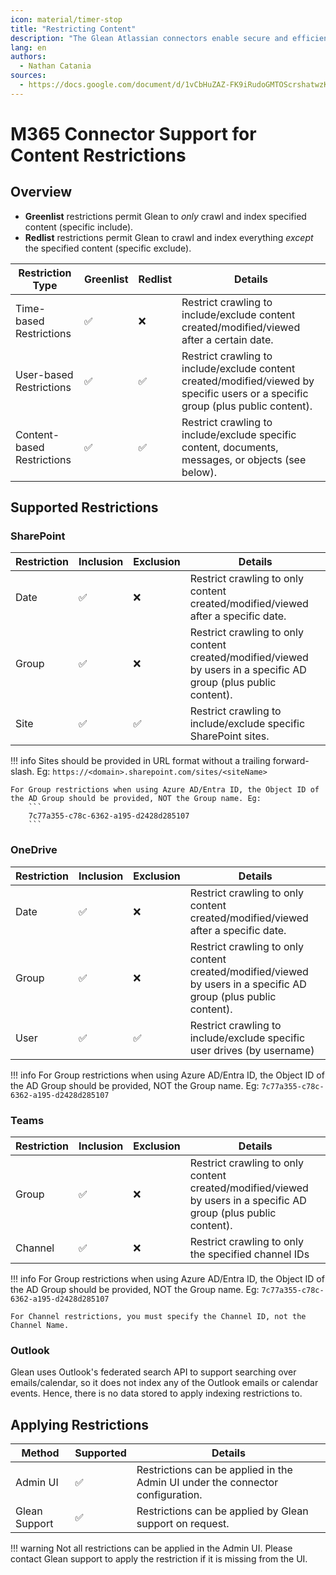 ```yaml
---
icon: material/timer-stop
title: "Restricting Content"
description: "The Glean Atlassian connectors enable secure and efficient data fetching from Confluence and JIRA."
lang: en
authors:
  - Nathan Catania
sources:
  - https://docs.google.com/document/d/1vCbHuZAZ-FK9iRudoGMTOScrshatwzKpPih7ZNmenw8/edit
---
```

# M365 Connector Support for Content Restrictions

## Overview
* **Greenlist** restrictions permit Glean to _only_ crawl and index specified content (specific include).
* **Redlist** restrictions permit Glean to crawl and index everything _except_ the specified content (specific exclude).

| Restriction Type           | Greenlist | Redlist   | Details                                                                                                                           |
|----------------------------|-----------|-----------|-----------------------------------------------------------------------------------------------------------------------------------|
| Time-based Restrictions    | ✅        | ❌        | Restrict crawling to include/exclude content created/modified/viewed after a certain date.                                        |
| User-based Restrictions    | ✅        | ✅        | Restrict crawling to include/exclude content created/modified/viewed by specific users or a specific group (plus public content). |
| Content-based Restrictions | ✅        | ✅        | Restrict crawling to include/exclude specific content, documents, messages, or objects (see below).                               |

## Supported Restrictions

### SharePoint
| Restriction                | Inclusion | Exclusion | Details                                                                                                          |
|----------------------------|-----------|-----------|------------------------------------------------------------------------------------------------------------------|
| Date                       | ✅        | ❌        | Restrict crawling to only content created/modified/viewed after a specific date.                                 |
| Group                      | ✅        | ❌        | Restrict crawling to only content created/modified/viewed by users in a specific AD group (plus public content). |
| Site                       | ✅        | ✅        | Restrict crawling to include/exclude specific SharePoint sites.                                                  |

!!! info
    Sites should be provided in URL format without a trailing forward-slash. Eg:
        ```
        https://<domain>.sharepoint.com/sites/<siteName>
        ```
    
    For Group restrictions when using Azure AD/Entra ID, the Object ID of the AD Group should be provided, NOT the Group name. Eg:
        ```
        7c77a355-c78c-6362-a195-d2428d285107
        ```

### OneDrive
| Restriction                | Inclusion | Exclusion | Details                                                                                                          |
|----------------------------|-----------|-----------|------------------------------------------------------------------------------------------------------------------|
| Date                       | ✅        | ❌        | Restrict crawling to only content created/modified/viewed after a specific date.                                 |
| Group                      | ✅        | ❌        | Restrict crawling to only content created/modified/viewed by users in a specific AD group (plus public content). |
| User                       | ✅        | ✅        | Restrict crawling to include/exclude specific user drives (by username)                                           |

!!! info
    For Group restrictions when using Azure AD/Entra ID, the Object ID of the AD Group should be provided, NOT the Group name. Eg:
        ```
        7c77a355-c78c-6362-a195-d2428d285107
        ```

### Teams
| Restriction                | Inclusion | Exclusion | Details                                                                                                          |
|----------------------------|-----------|-----------|------------------------------------------------------------------------------------------------------------------|
| Group                      | ✅        | ❌        | Restrict crawling to only content created/modified/viewed by users in a specific AD group (plus public content). |
| Channel                    | ✅        | ❌        | Restrict crawling to only the specified channel IDs                                                              |

!!! info
    For Group restrictions when using Azure AD/Entra ID, the Object ID of the AD Group should be provided, NOT the Group name. Eg:
        ```
        7c77a355-c78c-6362-a195-d2428d285107
        ```
    
    For Channel restrictions, you must specify the Channel ID, not the Channel Name.


### Outlook
Glean uses Outlook's federated search API to support searching over emails/calendar, so it does not index any of the Outlook emails or calendar events. Hence, there is no data stored to apply indexing restrictions to.


## Applying Restrictions
| Method                     | Supported | Details                                                                        |
|----------------------------|-----------|--------------------------------------------------------------------------------|
| Admin UI                   | ✅        | Restrictions can be applied in the Admin UI under the connector configuration. |
| Glean Support              | ✅        | Restrictions can be applied by Glean support on request.                       |

!!! warning
    Not all restrictions can be applied in the Admin UI. Please contact Glean support to apply the restriction if it is missing from the UI.